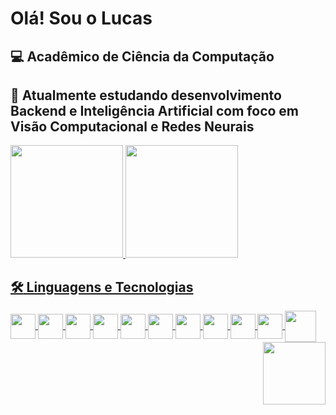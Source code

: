 # Olá! Sou o Lucas

## :computer: Acadêmico de Ciência da Computação

## :japanese_ogre: Atualmente estudando desenvolvimento Backend e Inteligência Artificial com foco em Visão Computacional e Redes Neurais 


<div>
  <a href='https://github.com/TheLusca/'>
  <img height='180em' src='https://github-readme-stats.vercel.app/api?username=thelusca&show_icons=true&theme=blue-green&include_all_commits=true%count_private'>
  <img height='180em' src='https://github-readme-stats.vercel.app/api/top-langs/?username=thelusca&show_icons=true&theme=blue-green&include_all_commits=true%count_private'>
</div>

## :hammer_and_wrench: Linguagens e Tecnologias

<div>
<img align='center' alt'Python' height'30' width='40' src="https://cdn.jsdelivr.net/gh/devicons/devicon/icons/python/python-original.svg">
<img align='center' alt'Django' height'30' width='40' src="https://cdn.jsdelivr.net/gh/devicons/devicon/icons/django/django-plain-wordmark.svg">
<img align='center' alt'Flask' height'30' width='40' src="https://cdn.jsdelivr.net/gh/devicons/devicon/icons/flask/flask-original-wordmark.svg">
<img align='center' alt'Postgres' height'30' width='40' src='https://cdn.jsdelivr.net/gh/devicons/devicon/icons/postgresql/postgresql-original-wordmark.svg'>
<img align='center' alt'Mongo' height'30' width='40' src="https://cdn.jsdelivr.net/gh/devicons/devicon/icons/mongodb/mongodb-original.svg">
<img align='center' alt'Jupyter' height'30' width='40' src="https://cdn.jsdelivr.net/gh/devicons/devicon/icons/jupyter/jupyter-original-wordmark.svg">
<img align='center' alt'Docker' height'30' width='40' src="https://cdn.jsdelivr.net/gh/devicons/devicon/icons/docker/docker-original-wordmark.svg" >
<img align='center' alt'Linux' height'30' width='40' src='https://cdn.jsdelivr.net/gh/devicons/devicon/icons/linux/linux-original.svg'>
<img align='center' alt'Bash' height'30' width='40' src="https://cdn.jsdelivr.net/gh/devicons/devicon/icons/bash/bash-original.svg"/>
<img align='center' alt'Git' height'30' width='40' src="https://cdn.jsdelivr.net/gh/devicons/devicon/icons/git/git-original.svg">
<img align='center' alt'Tensorflow' height'30' width='50' src="https://cdn.jsdelivr.net/gh/devicons/devicon/icons/tensorflow/tensorflow-original-wordmark.svg">
<img align='right' alt'Gif' height'100' width='100' src='https://media.tenor.com/SxDiq1C5IfQAAAAC/hh-whta.gif'>


</div>





